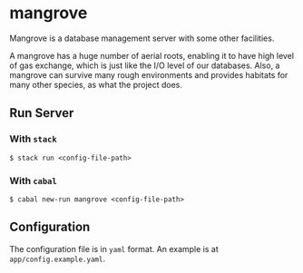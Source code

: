# mangrove

Mangrove is a database management server with some other facilities.

A mangrove has a huge number of aerial roots, enabling it to have high level of gas exchange, which is just like the I/O level of our databases. Also, a mangrove can survive many rough environments and provides habitats for many other species, as what the project does.

## Run Server

### With `stack`
```
$ stack run <config-file-path>
```

### With `cabal`

```
$ cabal new-run mangrove <config-file-path>
```

## Configuration

The configuration file is in `yaml` format. An example is at `app/config.example.yaml`.
